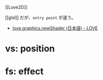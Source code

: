 [[Love2D]] 

[[glsl]] だが、`entry point` が違う。

- [love.graphics.newShader (日本語) - LOVE](https://love2d.org/wiki/love.graphics.newShader_(%E6%97%A5%E6%9C%AC%E8%AA%9E))

# vs: position

# fs: effect
